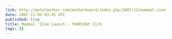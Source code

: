 ```yaml
---
link: http://metalmother.com/motherboard/index.php/2007/11/mammal-zine-launch-thursday-118/
date: 2007-11-05 03:45 UTC
published: true
title: Mammal ‘Zine Launch - THURSDAY 11/8
tags: []
---
```



